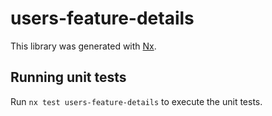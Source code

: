 # users-feature-details

This library was generated with [Nx](https://nx.dev).

## Running unit tests

Run `nx test users-feature-details` to execute the unit tests.
